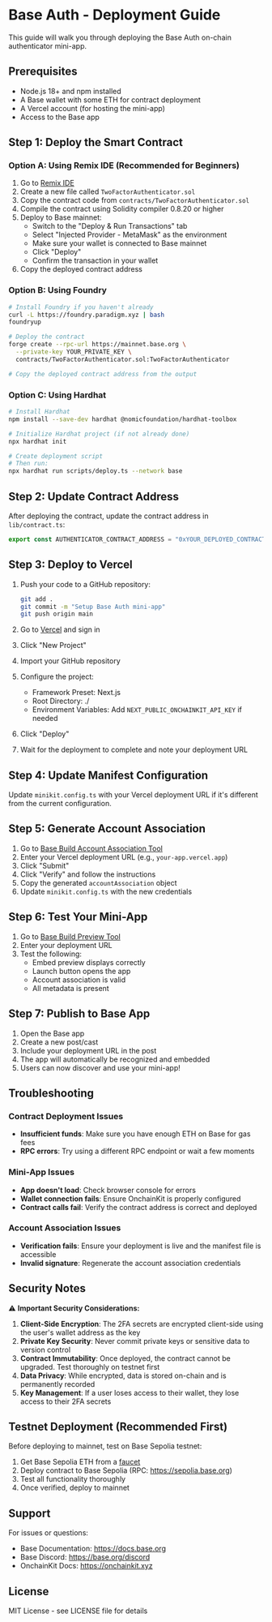 # Base Auth - Deployment Guide

This guide will walk you through deploying the Base Auth on-chain authenticator mini-app.

## Prerequisites

- Node.js 18+ and npm installed
- A Base wallet with some ETH for contract deployment
- A Vercel account (for hosting the mini-app)
- Access to the Base app

## Step 1: Deploy the Smart Contract

### Option A: Using Remix IDE (Recommended for Beginners)

1. Go to [Remix IDE](https://remix.ethereum.org/)
2. Create a new file called `TwoFactorAuthenticator.sol`
3. Copy the contract code from `contracts/TwoFactorAuthenticator.sol`
4. Compile the contract using Solidity compiler 0.8.20 or higher
5. Deploy to Base mainnet:
   - Switch to the "Deploy & Run Transactions" tab
   - Select "Injected Provider - MetaMask" as the environment
   - Make sure your wallet is connected to Base mainnet
   - Click "Deploy"
   - Confirm the transaction in your wallet
6. Copy the deployed contract address

### Option B: Using Foundry

```bash
# Install Foundry if you haven't already
curl -L https://foundry.paradigm.xyz | bash
foundryup

# Deploy the contract
forge create --rpc-url https://mainnet.base.org \
  --private-key YOUR_PRIVATE_KEY \
  contracts/TwoFactorAuthenticator.sol:TwoFactorAuthenticator

# Copy the deployed contract address from the output
```

### Option C: Using Hardhat

```bash
# Install Hardhat
npm install --save-dev hardhat @nomicfoundation/hardhat-toolbox

# Initialize Hardhat project (if not already done)
npx hardhat init

# Create deployment script
# Then run:
npx hardhat run scripts/deploy.ts --network base
```

## Step 2: Update Contract Address

After deploying the contract, update the contract address in `lib/contract.ts`:

```typescript
export const AUTHENTICATOR_CONTRACT_ADDRESS = "0xYOUR_DEPLOYED_CONTRACT_ADDRESS";
```

## Step 3: Deploy to Vercel

1. Push your code to a GitHub repository:
   ```bash
   git add .
   git commit -m "Setup Base Auth mini-app"
   git push origin main
   ```

2. Go to [Vercel](https://vercel.com) and sign in
3. Click "New Project"
4. Import your GitHub repository
5. Configure the project:
   - Framework Preset: Next.js
   - Root Directory: ./
   - Environment Variables: Add `NEXT_PUBLIC_ONCHAINKIT_API_KEY` if needed
6. Click "Deploy"
7. Wait for the deployment to complete and note your deployment URL

## Step 4: Update Manifest Configuration

Update `minikit.config.ts` with your Vercel deployment URL if it's different from the current configuration.

## Step 5: Generate Account Association

1. Go to [Base Build Account Association Tool](https://base.build/account-association)
2. Enter your Vercel deployment URL (e.g., `your-app.vercel.app`)
3. Click "Submit"
4. Click "Verify" and follow the instructions
5. Copy the generated `accountAssociation` object
6. Update `minikit.config.ts` with the new credentials

## Step 6: Test Your Mini-App

1. Go to [Base Build Preview Tool](https://base.dev/preview)
2. Enter your deployment URL
3. Test the following:
   - Embed preview displays correctly
   - Launch button opens the app
   - Account association is valid
   - All metadata is present

## Step 7: Publish to Base App

1. Open the Base app
2. Create a new post/cast
3. Include your deployment URL in the post
4. The app will automatically be recognized and embedded
5. Users can now discover and use your mini-app!

## Troubleshooting

### Contract Deployment Issues

- **Insufficient funds**: Make sure you have enough ETH on Base for gas fees
- **RPC errors**: Try using a different RPC endpoint or wait a few moments

### Mini-App Issues

- **App doesn't load**: Check browser console for errors
- **Wallet connection fails**: Ensure OnchainKit is properly configured
- **Contract calls fail**: Verify the contract address is correct and deployed

### Account Association Issues

- **Verification fails**: Ensure your deployment is live and the manifest file is accessible
- **Invalid signature**: Regenerate the account association credentials

## Security Notes

⚠️ **Important Security Considerations:**

1. **Client-Side Encryption**: The 2FA secrets are encrypted client-side using the user's wallet address as the key
2. **Private Key Security**: Never commit private keys or sensitive data to version control
3. **Contract Immutability**: Once deployed, the contract cannot be upgraded. Test thoroughly on testnet first
4. **Data Privacy**: While encrypted, data is stored on-chain and is permanently recorded
5. **Key Management**: If a user loses access to their wallet, they lose access to their 2FA secrets

## Testnet Deployment (Recommended First)

Before deploying to mainnet, test on Base Sepolia testnet:

1. Get Base Sepolia ETH from a [faucet](https://www.alchemy.com/faucets/base-sepolia)
2. Deploy contract to Base Sepolia (RPC: https://sepolia.base.org)
3. Test all functionality thoroughly
4. Once verified, deploy to mainnet

## Support

For issues or questions:
- Base Documentation: https://docs.base.org
- Base Discord: https://base.org/discord
- OnchainKit Docs: https://onchainkit.xyz

## License

MIT License - see LICENSE file for details

